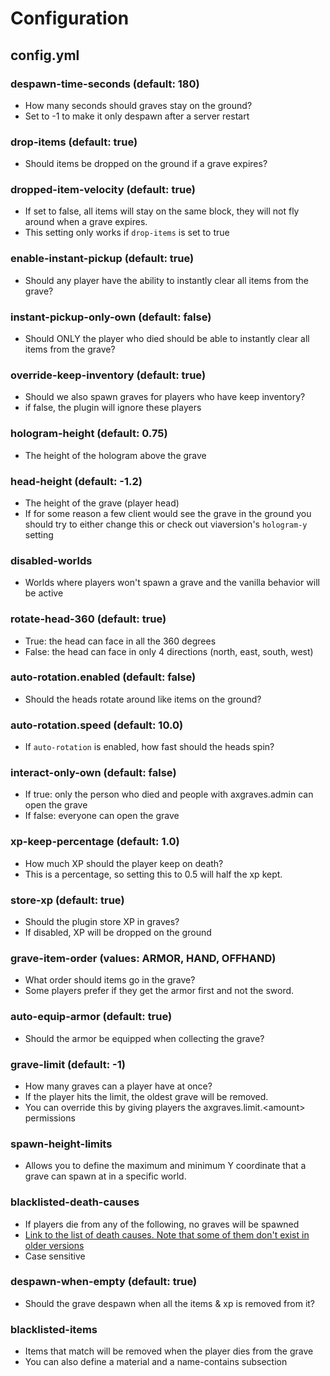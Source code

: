 # Configuration

## config.yml

### despawn-time-seconds (default: 180)

* How many seconds should graves stay on the ground?
* Set to -1 to make it only despawn after a server restart

### drop-items (default: true)

* Should items be dropped on the ground if a grave expires?

### dropped-item-velocity (default: true)

* If set to false, all items will stay on the same block, they will not fly around when a grave expires.
* This setting only works if `drop-items` is set to true

### enable-instant-pickup (default: true)

* Should any player have the ability to instantly clear all items from the grave?

### instant-pickup-only-own (default: false)

* Should ONLY the player who died should be able to instantly clear all items from the grave?

### override-keep-inventory (default: true)

* Should we also spawn graves for players who have keep inventory?
* if false, the plugin will ignore these players

### hologram-height (default: 0.75)

* The height of the hologram above the grave

### head-height (default: -1.2)

* The height of the grave (player head)
* If for some reason a few client would see the grave in the ground you should try to either change this or check out viaversion's `hologram-y` setting

### disabled-worlds

* Worlds where players won't spawn a grave and the vanilla behavior will be active

### rotate-head-360 (default: true)

* True: the head can face in all the 360 degrees
* False: the head can face in only 4 directions (north, east, south, west)

### auto-rotation.enabled (default: false)

* Should the heads rotate around like items on the ground?

### auto-rotation.speed (default: 10.0)

* If `auto-rotation` is enabled, how fast should the heads spin?

### interact-only-own (default: false)

* If true: only the person who died and people with axgraves.admin can open the grave
* If false: everyone can open the grave

### xp-keep-percentage (default: 1.0)

* How much XP should the player keep on death?
* This is a percentage, so setting this to 0.5 will half the xp kept.

### store-xp (default: true)

* Should the plugin store XP in graves?
* If disabled, XP will be dropped on the ground

### grave-item-order (values: ARMOR, HAND, OFFHAND)

* What order should items go in the grave?
* Some players prefer if they get the armor first and not the sword.

### auto-equip-armor (default: true)

* Should the armor be equipped when collecting the grave?

### grave-limit (default: -1)

* How many graves can a player have at once?
* If the player hits the limit, the oldest grave will be removed.
* You can override this by giving players the axgraves.limit.\<amount> permissions

### spawn-height-limits

* Allows you to define the maximum and minimum Y coordinate that a grave can spawn at in a specific world.

### blacklisted-death-causes

* If players die from any of the following, no graves will be spawned
* [Link to the list of death causes. Note that some of them don't exist in older versions](https://hub.spigotmc.org/javadocs/spigot/org/bukkit/event/entity/EntityDamageEvent.DamageCause.html)
* Case sensitive

### despawn-when-empty (default: true)
* Should the grave despawn when all the items & xp is removed from it?

### blacklisted-items

* Items that match will be removed when the player dies from the grave
* You can also define a material and a name-contains subsection